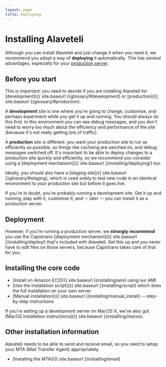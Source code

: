 ```yaml
---
layout: page
title: Deploying
---
```


# Installing Alaveteli

<p class="lead">
  Although you can install Alaveteli and just change it when you need it, we
  recommend you adopt a way of <strong>deploying</strong> it automatically.
  This has several advantages, especially for your 
  <a href="{{ site.baseurl }}glossary/#production">production server</a>.
</p>

## Before you start

This is important: you need to decide if you are installing Alaveteli for
[development]({{ site.baseurl }}glossary/#development) or
[production]({{ site.baseurl }}glossary/#production).

A **development** site is one where you're going to change, customise, and
perhaps experiment while you get it up and running. You should always do this
first. In this environment you can see debug messages, and you don't need to
worry too much about the efficiency and performance of the site (because it's
not really getting lots of traffic).

A **production** site is different: you want your production site to run as
efficiently as possible, so things like cacheing are swiched on, and debug
messages switched off. It's important to be able to deploy changes to a
production site quickly and efficiently, so we recommend you consider using a
[deployment mechanism]({{ site.baseurl }}installing/deploying/) too.

Ideally, you should also have a [staging site]({{ site.baseurl }}glossary/#staging),
which is used solely to test new code in an identical environment to your
production site but before it goes live.

If you're in doubt, you're probably running a development site. Get it up and
running, play with it, customise it, and -- later -- you can install it as a
production server.

## Deployment

However, if you're running a production server, we **strongly recommend** you
use the Capistrano [deployment mechanism]({{ site.baseurl }}installing/deploy/)
that's included with Alaveteli. Set this up and you never have to edit files on
those servers, because Capistrano takes care of that for you.

## Installing the core code

* [Install on Amazon EC2]({{ site.baseurl }}installing/ami) using our AMI
* [Use the installation script]({{ site.baseurl }}installing/script) which does the full installation on your own server
* [Manual installation]({{ site.baseurl }}installing/manual_install) -- step-by-step instructions

If you're setting up a development server on MacOS X, we've also got
[MacOS installation instructions]({{ site.baseurl }}installing/macos).

## Other installation information

Alaveteli needs to be able to send and receive email, so you need to setup your
MTA (Mail Transfer Agent) appropriately.

* [Installing the MTA]({{ site.baseurl }}installing/email)
